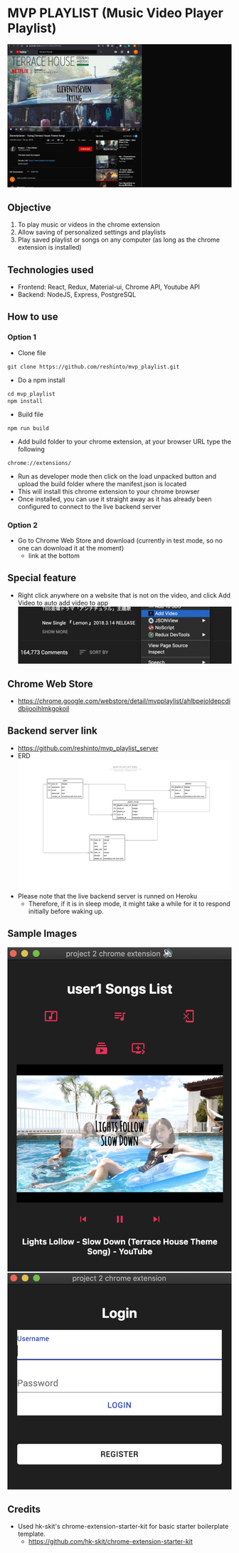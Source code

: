 # MVP PLAYLIST (Music Video Player Playlist)

![mvp](./images/demo.gif)

## Objective

1. To play music or videos in the chrome extension
2. Allow saving of personalized settings and playlists
3. Play saved playlist or songs on any computer (as long as the chrome extension is installed)

## Technologies used

- Frontend: React, Redux, Material-ui, Chrome API, Youtube API
- Backend: NodeJS, Express, PostgreSQL

## How to use

### Option 1

- Clone file

```
git clone https://github.com/reshinto/mvp_playlist.git
```

- Do a npm install

```
cd mvp_playlist
npm install
```

- Build file

```
npm run build
```

- Add build folder to your chrome extension, at your browser URL type the following

```
chrome://extensions/
```

- Run as developer mode then click on the load unpacked button and upload the build folder where the manifest.json is located
- This will install this chrome extension to your chrome browser
- Once installed, you can use it straight away as it has already been configured to connect to the live backend server

### Option 2

- Go to Chrome Web Store and download (currently in test mode, so no one can download it at the moment)
  - link at the bottom

## Special feature

- Right click anywhere on a website that is not on the video, and click Add Video to auto add video to app
  ![Click](./images/click.png)

## Chrome Web Store

- https://chrome.google.com/webstore/detail/mvpplaylist/ahlbpejoldepcdidbijooihlmkgokoil

## Backend server link

- https://github.com/reshinto/mvp_playlist_server
- ERD
  ![ERD](./images/MVP_Playlist_ERD.png)
- Please note that the live backend server is runned on Heroku
  - Therefore, if it is in sleep mode, it might take a while for it to respond initially before waking up.

## Sample Images

![Player](./images/player.png)
![Login](./images/login.png)

## Credits

- Used hk-skit's chrome-extension-starter-kit for basic starter boilerplate template.
  - https://github.com/hk-skit/chrome-extension-starter-kit
